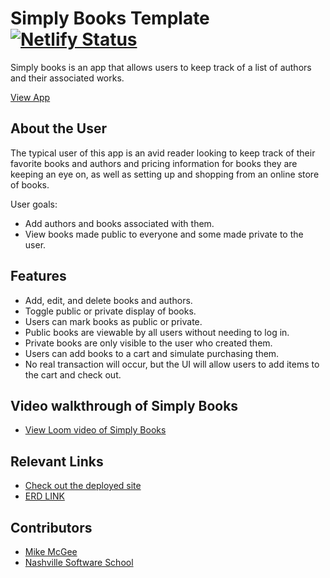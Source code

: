 # Simply Books Template [![Netlify Status](https://api.netlify.com/api/v1/badges/f5d712b5-6575-4116-b129-2da5603f9224/deploy-status)](https://app.netlify.com/sites/simplybooks-mm92/deploys)

Simply books is an app that allows users to keep track of a list of authors and their associated works.

[View App](https://simplybooks-mm92.netlify.app/)

## About the User
The typical user of this app is an avid reader looking to keep track of their favorite books and authors and pricing information for books they are keeping an eye on, as well as setting up and shopping from an online store of books.

User goals:
- Add authors and books associated with them.
- View books made public to everyone and some made private to the user.

## Features
- Add, edit, and delete books and authors.
- Toggle public or private display of books.
- Users can mark books as public or private.
- Public books are viewable by all users without needing to log in.
- Private books are only visible to the user who created them.
- Users can add books to a cart and simulate purchasing them.
- No real transaction will occur, but the UI will allow users to add items to the cart and check out.

## Video walkthrough of Simply Books
- [View Loom video of Simply Books](https://www.loom.com/share/f2b6e46e5dc64187b41d2297f2645006?sid=325e32ae-ead0-47a5-8c22-c3e02bf8cd8d)

## Relevant Links
- [Check out the deployed site](https://simplybooks-mm92.netlify.app/)
- [ERD LINK](https://dbdiagram.io/d/Almost-Amazon-60315ba6fcdcb6230b20bbaa?utm_source=dbdiagram_embed&utm_medium=bottom_open)

## Contributors
- [Mike McGee](https://github.com/mikemcgee92)
- [Nashville Software School](https://github.com/nss-evening-web-development)
